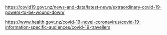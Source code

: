https://covid19.govt.nz/news-and-data/latest-news/extraordinary-covid-19-powers-to-be-wound-down/

https://www.health.govt.nz/covid-19-novel-coronavirus/covid-19-information-specific-audiences/covid-19-travellers